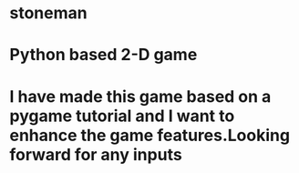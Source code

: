 # stoneman
# Python based 2-D game
# I have made this game based on a pygame tutorial and I want to enhance the game features.Looking forward for any inputs
